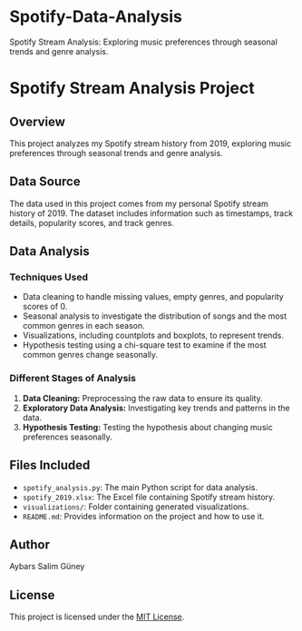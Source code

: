# Spotify-Data-Analysis
Spotify Stream Analysis: Exploring music preferences through seasonal trends and genre analysis.

# Spotify Stream Analysis Project

## Overview
This project analyzes my Spotify stream history from 2019, exploring music preferences through seasonal trends and genre analysis.

## Data Source
The data used in this project comes from my personal Spotify stream history of 2019. The dataset includes information such as timestamps, track details, popularity scores, and track genres.

## Data Analysis

### Techniques Used
- Data cleaning to handle missing values, empty genres, and popularity scores of 0.
- Seasonal analysis to investigate the distribution of songs and the most common genres in each season.
- Visualizations, including countplots and boxplots, to represent trends.
- Hypothesis testing using a chi-square test to examine if the most common genres change seasonally.

### Different Stages of Analysis
1. **Data Cleaning:** Preprocessing the raw data to ensure its quality.
2. **Exploratory Data Analysis:** Investigating key trends and patterns in the data.
3. **Hypothesis Testing:** Testing the hypothesis about changing music preferences seasonally.

## Files Included
- `spotify_analysis.py`: The main Python script for data analysis.
- `spotify_2019.xlsx`: The Excel file containing Spotify stream history.
- `visualizations/`: Folder containing generated visualizations.
- `README.md`: Provides information on the project and how to use it.

## Author

Aybars Salim Güney

## License

This project is licensed under the [MIT License](LICENSE).

